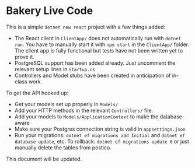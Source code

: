 # Bakery Live Code

This is a simple `dotnet new react` project with a few things added:

  - The React client in `ClientApp/` does not automatically run with `dotnet run`. You have to manually start it with `npm start` in the `ClientApp/` folder. The client app is fully functional but tests have not been written yet to prove it.
  - PostgreSQL support has been added already. Just uncomment the relevant setup lines in `Startup.cs`
  - Controllers and Model stubs have been created in anticipation of in-class work.

To get the API hooked up:
  - Get your models set up properly in `Models/`
  - Add your HTTP methods in the relevant `Controllers/` file.
  - Add your models to `Models/ApplicationContext` to make the database-aware
  - Make sure your Postgres connection string is valid in `appsettings.json`
  - Run your migrations: `dotnet ef migrations add Initial` and `dotnet ef database update`, etc. To rollback: `dotnet ef migrations update 0` or just manually delete the tables from postico.

This document will be updated.